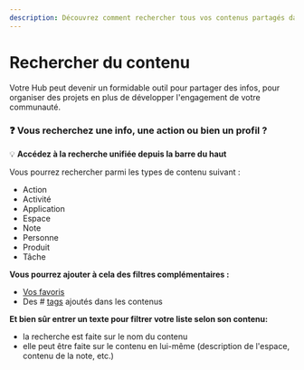 ```yaml
---
description: Découvrez comment rechercher tous vos contenus partagés dans votre Hub
---
```


# Rechercher du contenu

Votre Hub peut devenir un formidable outil pour partager des infos, pour organiser des projets en plus de développer l'engagement de votre communauté.

### &#x20;:question: Vous recherchez une info, une action ou bien un profil ?

:bulb: **Accédez à la recherche unifiée depuis la barre du haut**&#x20;

Vous pourrez rechercher parmi les types de contenu suivant :

* Action
* Activité
* Application
* Espace
* Note
* Personne
* Produit
* Tâche

**Vous pourrez ajouter à cela des filtres complémentaires :**

* [Vos favoris](creer-ses-favoris.md)
* Des # [tags](../collaborer-dans-un-espace/referencer-son-contenu-avec-des-tags.md) ajoutés dans les contenus

**Et bien sûr entrer un texte pour filtrer votre liste selon son contenu:**

* la recherche est faite sur le nom du contenu
* elle peut être faite sur le contenu en lui-même (description de l'espace, contenu de la note, etc.)
